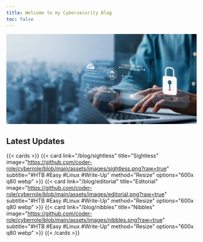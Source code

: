 ```yaml
---
title: Welcome to my Cybersecurity Blog
toc: false
---
```


![banner](https://github.com/coder-role/cyberrole/blob/main/assets/images/banner.jpg?raw=true)

## Latest Updates

{{< cards >}}
{{< card link="/blog/sightless" title="Sightless" image="https://github.com/coder-role/cyberrole/blob/main/assets/images/sightless.png?raw=true" subtitle="#HTB #Easy #Linux #Write-Up" method="Resize" options="600x q80 webp" >}}
{{< card link="/blog/editorial" title="Editorial" image="https://github.com/coder-role/cyberrole/blob/main/assets/images/editorial.png?raw=true" subtitle="#HTB #Easy #Linux #Write-Up" method="Resize" options="600x q80 webp" >}}
{{< card link="/blog/nibbles" title="Nibbles" image="https://github.com/coder-role/cyberrole/blob/main/assets/images/nibbles.png?raw=true" subtitle="#HTB #Easy #Linux #Write-Up" method="Resize" options="600x q80 webp" >}}
{{< /cards >}}
